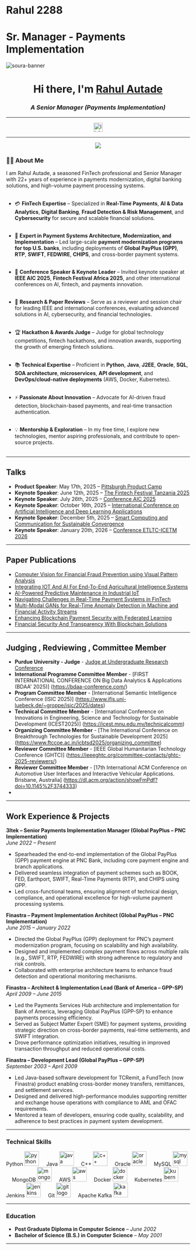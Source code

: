 # Rahul 2288
# Sr. Manager - Payments Implementation

<!--
Personal website and professional portfolio of Rahul Autade, showcasing expertise in fintech, payments innovation, AI research, technical documentation, and contributions to global technology conferences and projects.
-->

<!-- Commented below profile to make it invisible. Uncomment it when we want to use it -->

<img src="https://res.cloudinary.com/superfolio/image/upload/v1620689979/68747470733a2f2f692e70696e696d672e636f6d2f6f726967696e616c732f63362f33332f63322f63363333633230656465383266306530636564376435373064626533613166332e676966_yjuh2s.gif" alt="soura-banner">

<h1 align="center"> Hi there, I'm <a href="https://www.linkedin.com/in/rahul-autade-61310158/" target="_blank" rel="noopener noreferrer"> Rahul Autade </a> </h1>
<h3 align="center"><i>A Senior Manager (Payments Implementation)</i></h3>

---

<div align="center">
  <a href="https://www.linkedin.com/in/rahul-autade-61310158/" target="_blank">
    <img src="https://img.shields.io/static/v1?message=LinkedIn&logo=linkedin&label=&color=0077B5&logoColor=white&labelColor=&style=for-the-badge" height="25" alt="linkedin logo" />
  </a>
</div>

---

<div align="center">
  <img src="https://visitor-badge.laobi.icu/badge?page_id=RahulAutade2288.RahulAutade2288" />
</div>

<h3 align="left">👨‍💻 About Me</h3>

<p align="left">
  I am Rahul Autade, a seasoned FinTech professional and Senior Manager with 22+ years of experience in payments modernization, digital banking solutions, and high-volume payment processing systems.<br><br>

  - 💳 <b>FinTech Expertise</b> – Specialized in <b>Real-Time Payments</b>, <b>AI & Data Analytics</b>, <b>Digital Banking</b>, <b>Fraud Detection & Risk Management</b>, and <b>Cybersecurity</b> for secure and scalable financial solutions.<br><br>
  
  - 🔭 <b>Expert in Payment Systems Architecture, Modernization, and Implementation</b> – Led large-scale <b>payment modernization programs for top U.S. banks</b>, including deployments of <b>Global PayPlus (GPP)</b>, <b>RTP</b>, <b>SWIFT</b>, <b>FEDWIRE</b>, <b>CHIPS</b>, and cross-border payment systems.<br><br>
  
  - 🎤 <b>Conference Speaker & Keynote Leader</b> – Invited keynote speaker at <b>IEEE AIC 2025</b>, <b>Fintech Festival Africa 2025</b>, and other international conferences on AI, fintech, and payments innovation.<br><br>
  
  - 📄 <b>Research & Paper Reviews</b> – Serve as a reviewer and session chair for leading IEEE and international conferences, evaluating advanced solutions in AI, cybersecurity, and financial technologies.<br><br>
  
  - 🏆 <b>Hackathon & Awards Judge</b> – Judge for global technology competitions, fintech hackathons, and innovation awards, supporting the growth of emerging fintech solutions.<br><br>
  
  - 📚 <b>Technical Expertise</b> – Proficient in <b>Python</b>, <b>Java</b>, <b>J2EE</b>, <b>Oracle</b>, <b>SQL</b>, <b>SOA architecture</b>, <b>microservices</b>, <b>API development</b>, and <b>DevOps/cloud-native deployments</b> (AWS, Docker, Kubernetes).<br><br>
  
  - ⚡ <b>Passionate About Innovation</b> – Advocate for AI-driven fraud detection, blockchain-based payments, and real-time transaction authentication.<br><br>
  
  - 💡 <b>Mentorship & Exploration</b> – In my free time, I explore new technologies, mentor aspiring professionals, and contribute to open-source projects.<br><br>
</p>


---

## **Talks**
- **Product Speaker**: May 17th, 2025 –  [Pittsburgh Product Camp](https://www.pghpcamp.com/proposed-sessions.html)  
- **Keynote Speaker**: June 12th, 2025 –  [The Fintech Festival Tanzania 2025](https://fintechfestival.africa/list-of-speakers/)  
- **Keynote Speaker**: July 26th, 2025 –  [Conference AIC 2025](https://www.scrs.in/conference/aic2025/speaker/talk/1035)  
- **Keynote Speaker**: October 16th, 2025 –  [International Conference on Artificial Intelligence and Deep Learning Applications](https://www.nerdpublication.com/icaidlp/)
- **Keynote Speaker**: December 5th, 2025 –  [Smart Computing and Communication for Sustainable Convergence](https://chitkara.edu.in/isccsc/speakers.html)  
- **Keynote Speaker**: January 20th, 2026 –  [Conference ETLTC-ICETM 2026](https://www.interconf-etltc.net/keynotes)  

---

## **Paper Publications**
- [Computer Vision for Financial Fraud Prevention using Visual Pattern Analysis](https://ieeexplore.ieee.org/abstract/document/11051811)
- [Integrating IOT And AI For End-To-End Agricultural Intelligence Systems](https://ieeexplore.ieee.org/abstract/document/11051863)
- [AI-Powered Predictive Maintenance in Industrial IoT](https://ijstpublication.com/index.php/ijst/article/view/17)
- [Navigating Challenges in Real-Time Payment Systems in FinTech](https://ijaidsml.org/index.php/ijaidsml/article/view/108)
- [Multi-Modal GANs for Real-Time Anomaly Detection in Machine and Financial Activity Streams](https://ijaidsml.org/index.php/ijaidsml/article/view/145)
- [Enhancing Blockchain Payment Security with Federated Learning](https://www.ijcnwc.com/admin/uploads/Enhancing%20Blockchain%20Payment%20Security%20with%20Federated%20Learning.pdf)
- [Financial Security And Transparency With Blockchain Solutions](https://tojqi.net/journal/article/view/10703)

---

## **Judging** , **Redviewing** , **Committee Member**
- **Purdue University - Judge** - [Judge at Undergraduate Research Conference](https://www.purdue.edu/undergrad-research/conferences/thanks.php)
- **International Programme Committee Member** - [FIRST INTERNATIONAL CONFERENCE ON Big Data Analytics & Applications (BDAA' 2025)] (https://bdaa-conference.com/)
- **Program Committee Member** - [International Semantic Intelligence Conference (ISIC 2025)] (https://www.ifis.uni-luebeck.de/~groppe/isic/2025/dates)
- **Technical Committee Member** - [International Conference on Innovations in Engineering, Science and Technology for Sustainable Development (ICEST2025)] (https://icest.mnu.edu.mv/technicalcomm)
- **Organizing Committee Member** - [The International Conference on Breakthrough Technologies for Sustainable Development 2025] (https://www.ftccoe.ac.in/icbtsd2025/organizing_committee)
- **Reviewer Committee Member** - [IEEE Global Humanitarian Technology Conference (GHTC)] (https://ieeeghtc.org/committee-contacts/ghtc-2025-reviewers/)
- **Reviewer Committee Member** - [17th International ACM Conference on Automotive User Interfaces and Interactive Vehicular Applications. Brisbane, Australia] (https://dl.acm.org/action/showFmPdf?doi=10.1145%2F3744333)
- 
---

## **Work Experience & Projects**

**3Itek – Senior Payments Implementation Manager (Global PayPlus – PNC Implementation)**  
*June 2022 – Present*  
- Spearheaded the end-to-end implementation of the Global PayPlus (GPP) payment engine at PNC Bank, including core payment engine and branch applications.  
- Delivered seamless integration of payment schemes such as BOOK, FED, Earthport, SWIFT, Real-Time Payments (RTP), and CHIPS using GPP.  
- Led cross-functional teams, ensuring alignment of technical design, compliance, and operational excellence for high-volume payment processing systems.

**Finastra – Payment Implementation Architect (Global PayPlus – PNC Implementation)**  
*June 2015 – January 2022*  
- Directed the Global PayPlus (GPP) deployment for PNC’s payment modernization program, focusing on scalability and high availability.  
- Designed and implemented complex payment flows across multiple rails (e.g., SWIFT, RTP, FEDWIRE) with strong adherence to regulatory and risk controls.  
- Collaborated with enterprise architecture teams to enhance fraud detection and operational monitoring mechanisms.

**Finastra – Architect & Implementation Lead (Bank of America – GPP-SP)**  
*April 2009 – June 2015*  
- Led the Payments Services Hub architecture and implementation for Bank of America, leveraging Global PayPlus (GPP-SP) to enhance payments processing efficiency.  
- Served as Subject Matter Expert (SME) for payment systems, providing strategic direction on cross-border payments, real-time settlements, and SWIFT integration.  
- Drove performance optimization initiatives, resulting in improved transaction throughput and reduced operational costs.

**Finastra – Development Lead (Global PayPlus – GPP-SP)**  
*September 2003 – April 2009*  
- Led Java-based software development for TCRemit, a FundTech (now Finastra) product enabling cross-border money transfers, remittances, and settlement services.  
- Designed and delivered high-performance modules supporting remitter and exchange house operations with compliance to AML and OFAC requirements.  
- Mentored a team of developers, ensuring code quality, scalability, and adherence to best practices in payment system development.

---


### **Technical Skills**

<div align="left">
  Python
  <img src="https://cdn.jsdelivr.net/gh/devicons/devicon/icons/python/python-original.svg" height="40" alt="python logo" />
  <img width="12" />
  Java
  <img src="https://cdn.jsdelivr.net/gh/devicons/devicon/icons/java/java-original.svg" height="40" alt="java logo" />
  <img width="12" />
  C++
  <img src="https://cdn.jsdelivr.net/gh/devicons/devicon/icons/cplusplus/cplusplus-original.svg" height="40" alt="c++ logo" />
  <img width="12" />
  Oracle
  <img src="https://cdn.jsdelivr.net/gh/devicons/devicon/icons/oracle/oracle-original.svg" height="40" alt="oracle logo" />
  <img width="12" />
  MySQL
  <img src="https://cdn.jsdelivr.net/gh/devicons/devicon/icons/mysql/mysql-original-wordmark.svg" height="40" alt="mysql logo" />
  <img width="12" />
  MongoDB
  <img src="https://cdn.jsdelivr.net/gh/devicons/devicon/icons/mongodb/mongodb-original.svg" height="40" alt="mongodb logo" />
  <img width="12" />
  AWS
  <img src="https://cdn.jsdelivr.net/gh/devicons/devicon/icons/amazonwebservices/amazonwebservices-original.svg" height="40" alt="aws logo" />
  <img width="12" />
  Docker
  <img src="https://cdn.jsdelivr.net/gh/devicons/devicon/icons/docker/docker-original.svg" height="40" alt="docker logo" />
  <img width="12" />
  Kubernetes
  <img src="https://cdn.jsdelivr.net/gh/devicons/devicon/icons/kubernetes/kubernetes-plain.svg" height="40" alt="kubernetes logo" />
  <img width="12" />
  Jenkins
  <img src="https://cdn.jsdelivr.net/gh/devicons/devicon/icons/jenkins/jenkins-original.svg" height="40" alt="jenkins logo" />
  <img width="12" />
  Git
  <img src="https://cdn.jsdelivr.net/gh/devicons/devicon/icons/git/git-original.svg" height="40" alt="git logo" />
  <img width="12" />
  Apache Kafka
  <img src="https://cdn.jsdelivr.net/gh/devicons/devicon/icons/apachekafka/apachekafka-original.svg" height="40" alt="kafka logo" />
</div>

---

### **Education**
- **Post Graduate Diploma in Computer Science** – *June 2002*  
- **Bachelor of Science (B.S.) in Computer Science** – *May 2001*

---


